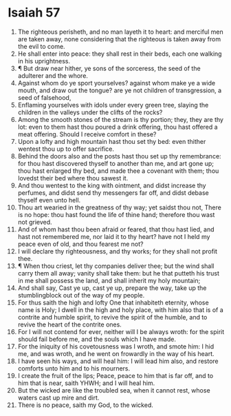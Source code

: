 ﻿# Isaiah 57
1. The righteous perisheth, and no man layeth it to heart: and merciful men are taken away, none considering that the righteous is taken away from the evil to come. 
2. He shall enter into peace: they shall rest in their beds, each one walking in his uprightness. 
3. ¶ But draw near hither, ye sons of the sorceress, the seed of the adulterer and the whore. 
4. Against whom do ye sport yourselves? against whom make ye a wide mouth, and draw out the tongue? are ye not children of transgression, a seed of falsehood, 
5. Enflaming yourselves with idols under every green tree, slaying the children in the valleys under the clifts of the rocks? 
6. Among the smooth stones of the stream is thy portion; they, they are thy lot: even to them hast thou poured a drink offering, thou hast offered a meat offering. Should I receive comfort in these? 
7. Upon a lofty and high mountain hast thou set thy bed: even thither wentest thou up to offer sacrifice. 
8. Behind the doors also and the posts hast thou set up thy remembrance: for thou hast discovered thyself to another than me, and art gone up; thou hast enlarged thy bed, and made thee a covenant with them; thou lovedst their bed where thou sawest it. 
9. And thou wentest to the king with ointment, and didst increase thy perfumes, and didst send thy messengers far off, and didst debase thyself even unto hell. 
10. Thou art wearied in the greatness of thy way; yet saidst thou not, There is no hope: thou hast found the life of thine hand; therefore thou wast not grieved. 
11. And of whom hast thou been afraid or feared, that thou hast lied, and hast not remembered me, nor laid it to thy heart? have not I held my peace even of old, and thou fearest me not? 
12. I will declare thy righteousness, and thy works; for they shall not profit thee. 
13. ¶ When thou criest, let thy companies deliver thee; but the wind shall carry them all away; vanity shall take them: but he that putteth his trust in me shall possess the land, and shall inherit my holy mountain; 
14. And shall say, Cast ye up, cast ye up, prepare the way, take up the stumblingblock out of the way of my people. 
15. For thus saith the high and lofty One that inhabiteth eternity, whose name is Holy; I dwell in the high and holy place, with him also that is of a contrite and humble spirit, to revive the spirit of the humble, and to revive the heart of the contrite ones. 
16. For I will not contend for ever, neither will I be always wroth: for the spirit should fail before me, and the souls which I have made. 
17. For the iniquity of his covetousness was I wroth, and smote him: I hid me, and was wroth, and he went on frowardly in the way of his heart. 
18. I have seen his ways, and will heal him: I will lead him also, and restore comforts unto him and to his mourners. 
19. I create the fruit of the lips; Peace, peace to him that is far off, and to him that is near, saith YHWH; and I will heal him. 
20. But the wicked are like the troubled sea, when it cannot rest, whose waters cast up mire and dirt. 
21. There is no peace, saith my God, to the wicked. 
